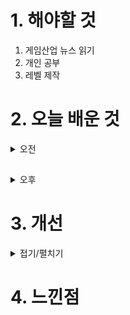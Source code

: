 
# 1. 해야할 것

1. 게임산업 뉴스 읽기 
2. 개인 공부  
3. 레벨 제작



# 2. 오늘 배운 것

<details>
<summary>오전</summary>

## 오늘의 뉴스
■ 원신, e스포츠 대회 신규 시즌 참가 신청 시작
호요버스(HoYoverse)는 오픈월드 어드벤처 RPG ‘원신’에서 e스포츠 대회의 신규 시즌 참가자 등록을 시작한다고 4일 밝혔습니다. 이번 대회는 원신 내 수집형 카드 게임 ‘일곱 성인의 소환’ 최강자를 가리는 공식 국제 토너먼트로, 원소 상성과 전투 전략을 고려해 자신이 수집한 카드로 덱을 구성해 대결합니다.

■ 캡콤 공식 라이선스 모바일 게임 ‘스트리트 파이터: 듀얼’ 정식 출시
A PLUS JAPAN INC.에서 캡콤 공식 라이선스 취득한 모바일 RPG 게임 '스트리트 파이터: 듀얼'이 오늘(4일) 앱 스토어와 구글플레이에서 정식 출시했다고 밝혔습니다. 지난 3월 6일 한국 인기가수 겸 MC 김종국을 공식 홍보모델로 발탁했다고 공개한 적이 있습니다.

■ 한빛소프트 '오디션', 스토브 채널링 오픈
한빛소프트에서 퍼블리싱을 맡고 있는 PC온라인 스타일리시 리듬댄스게임 '오디션'이 국내 서비스를 확장합니다. 오디션은 자체 포털인 '한빛온' 서비스뿐만 아니라 다음, 한게임 플랫폼 유저 대상으로 채널링 서비스를 제공 중이며 이번에 스토브 유저들과도 만나게 됐습니다.

■ 에픽게임즈, '시작해요 언리얼 2024' 사전등록 시작
세계적인 게임 개발사이자 언리얼 엔진, 스토어 및 디지털 창작 생태계를 위한 모든 것을 제공하는 에픽게임즈의 한국법인 에픽게임즈 코리아(대표 박성철)는 오는 5월 2일부터 시작되는 '시작해요 언리얼 2024'의 무료 사전 등록을 시작한다고 4일 밝혔습니다. 이번 '시작해요 언리얼 2024'는 언리얼 엔진으로 애니메이션 및 이펙트 등의 다양한 인터랙티브 요소가 포함된 시네마틱 영상을 제작하는 것을 목표로, 시네마틱 영상 제작의 기본 개념과 워크플로 전반에 대한 강연이 진행됩니다.

■ 퍼스트 디센던트 이범준 PD "올여름 출시 차질 없다"
2024년 여름 정식 출시를 앞둔 넥슨의 신작 '퍼스트 디센던트'의 첫 번째 라이브 방송이 진행됐습니다. 퍼스트 디센던트의 이범준 PD는 2일, 예고 없이 약 30분간 진행된 깜짝 라이브 방송을 통해 유저들의 질문에 답하며 출시 전부터 유저들과 한층 더 가까워질 수 있는 접점을 만들었습니다.

■ 로블록스, '진격의 거인' 공식 IP 체험 출시한다
로블록스가 일본의 대형 출판사 '주식회사 고단샤(講談社, Kodansha)'가 로블록스 플랫폼에 출시 예정인 '진격의 거인' 공식 IP 소식과 함께 개발자들이 관련 체험 및 콘텐츠에 대한 제작 지원을 받을 수 있는 '로블록스 오리지널 체험 제작 콘테스트(Roblox Original Experience Production Contest, ROECC)' 기회를 공유합니다. 세계적으로 인기를 끌고 있는 '진격의 거인' 시리즈의 출판사인 '고단샤'는 일본의 게임 개발사 '긱아웃(GeekOut)'과 손잡고 150만 달러(한화 약 20억 원) 규모의 새로운 펀드를 조성해 로블록스에 출시될 '진격의 거인' 테마 체험을 개발한다고 발표했습니다.

■ 위메이드, 리볼브 게임즈와 '본스앤블레이드' 위믹스 플레이 온보딩
위메이드(대표 박관호)가 리볼브 게임즈(Revolve Games)와 <본스앤블레이드(Bones and Blade)>의 위믹스 플레이(WEMIX PLAY) 온보딩 계약을 체결했습니다. 위메이드는 RPG, 아레나 슈팅 게임 등 다양한 장르 게임을 온보딩해, 세계 괴대 블록체인 게임 플랫폼 위믹스 플레이의 라인업을 지속 확장하고 있습니다.

■ 한국MS, 개발자들의 축제 ‘마이크로소프트 AI 투어’ 30일 개최
한국마이크로소프트가 오는 30일, 서울 양재 aT센터에서 '개발자와 엔지니어를 위한 AI의 모든 것'을 주제로 'Microsoft AI Tour in Seoul'을 개최합니다. 조원우 한국마이크로소프트 대표와 스콧 한셀만(Scott Hanselman) 마이크로소프트 개발자 커뮤니티 부사장이 '개발자를 위한 차세대 AI'를 주제로 키노트 세션을 진행합니다.

■ ‘스텔라 블레이드’ 론칭 이벤트 4월 26일 오픈
소니인터랙티브엔터테인먼트코리아(이하 SIEK)가 4월 26일(금)부터 5월 6일(월)까지 총 11일간 여의도 IFC몰 L3층 노스 아트리움에서 PlayStation®5(이하 PS5®)용 소프트웨어 스텔라 블레이드 론칭 이벤트를 진행한다고 4일 밝혔습니다. SNS 인증 이벤트, 밸런스 게임 '이브의 선택', '스텔라 네컷' 포토부스, 김형태 디렉터 사인회 등 다양한 현장 이벤트 및 전시 요소들로 방문객들에게 다채로운 즐길거리와 볼거리를 선사할 예정입니다.        

■ '나 혼자만 레벨업', 합정-뉴욕-시부야 옥외광고 진행
넷마블(대표 권영식, 김병규)은 ‘나 혼자만 레벨업’ IP 최초 게임화를 기념해 ‘나 혼자만 레벨업’ 애니메이션 제작위원회와 공동 프로모션을 진행했다고 3일 밝혔습니다. 이번 프로모션을 통해 넷마블은 ‘나 혼자만 레벨업’ 제작위원회와 함께 한국 합정 일대, 미국 뉴욕 타임스퀘어, 일본 도쿄 시부야와 오사카 도톤보리 지역 등 전 세계 주요 스팟에 ‘나 혼자만 레벨업’ 애니메이션과 게임 '나 혼자만 레벨업:어라이즈'를 알리는 옥외광고를 설치했습니다.

■ '포스트 디지털 시대의 e스포츠' 심포지엄, 4월 11일 개최
게임과학연구원(원장 윤태진)은 제2회 게임과학 심포지엄 '포스트 디지털 시대의 이스포츠'를 4월 11일 오후 1시부터 연세대학교 백양누리 그랜드볼룸에서 개최한다고 밝혔습니다. 디지털 기술이 더 이상 새로운 현상이 아니라 생태계의 일부가 된 "포스트디지털 시대"라는 시대적 관점에서, 이스포츠가 우리 사회에 지닌 다각적인 함의를 다룰 예정입니다.

■ 슬롯 레버가 가미된 로그라이크, 'RP7' 텀블벅 진행
로그라이크 게임 RP7의 크라우드 펀딩이 2024년 4월 3일 텀블벅에 열렸습니다. 특히 슬롯 머신을 연상시키는 7개의 레버가 달린 전용 컨트롤러는 RP7의 게임 플레이 감각을 극대화 하고, 총 11개의 키 입력을 커스터마이징 할 수 있어 사용자가 원한다면 다른 용도로도 사용 가능합니다.

■ [Ent+] 가가와 돌아온 후속작 '조커: 폴리 아 되', 10월 개봉
그 두 번째 이야기를 다룬 신작 '조커: 폴리 아 되'가 올해 10월 개봉을 확정 졌습니다. 이전 작품과 마찬가지로 조커와 할리 모두 코믹스 색채가 강하게 드러난 기존 DC 기반 영화와 달리 보다 현실적인 외형과 복장을 갖추고 있습니다.

■ SF 도전 잇는다... 신규 프로젝트 알린 시프트업 
시프트업이 공식 홈페이지를 통해 SF 세계관의 신규 프로젝트 개발을 알리며 인재 영입에 나섰습니다. 시프트업이 따로 프로젝트의 상세 내용을 밝히지는 않았지만, 각 채용 부문의 업무 내용, 지원 자격 등을 통해 대략적인 게임 방향이 예상 가능합니다.

■ 러브앤딥스페이스, 한정 메모리 세트 '파도의 메아리' 출시
인폴드코리아(Infold Korea)는 세계 최초 3D 연애 시뮬레이션 '러브앤딥스페이스'의 '파도의 메아리' 5성 메모리 세트를 출시하고 신규 시스템을 선보이는 등 대규모 업데이트를 진행한다고 금일(3일) 밝혔습니다. '파도의 메아리' 메모리 세트는 한정 5성 백야 메모리 세트 '기욱·신전의 일몰', '기욱·신전의 약속' 과 4성 백야 메모리 세트 '기욱·푸른 바다의 꿈'과 '기욱·푸른 바다의 치유' 그리고 3성 메모리 '기욱·새벽의 노래'로 구성되어 있습니다.

■ 박병무 대표 "신사옥, 엔씨의 글로벌 전진기지로 탄생" 
엔씨소프트(공동대표 김택진, 박병무)가 3일 삼평동 641번지에서 신사옥 기공식을 개최했습니다. 엔씨소프트 신사옥 '글로벌 RDI(연구, 개발, 혁신) 센터'는 2027년 완공 예정입니다.

■ KOG, 신작 슈팅게임 '리턴 얼라이브' 출시 
코그(KOG)가 2024년 4월 3일 한국시각 오전 11시 새로운 슈팅 게임 '리턴 얼라이브'를 에픽 게임즈 스토어에 론칭 했다고 밝혔습니다. 지난 3월 26일 공개한 배경 스토리를 담은 시네마틱 영상을 공개 하면서, 이용자들의 관심과 론칭에 대한 기대감을 주고 있습니다.

■ '나랑 같이 공포 영상 찍을래?' 게임, 깜짝 흥행 
만우절 출시와 함께 하루 동안 판매가격을 0원으로 설정했던 온라인 협동 무서운 사진 같이 찍으러 가자 게임 '콘텐트 워닝(Content Warning)'이 첫날 동시 접속자 20만 명을 기록하며 깜짝 성과를 거뒀습니다. 현지 시각으로 1일 출시된 '콘텐트 워닝'은 귀여운 이모티콘이 얼굴에 박힌 캐릭터, 화사한 게임 초반 분위기, 그리고 물리 엔진 기반의 유쾌한 움직임 구현에 자칫 더러 등장한 물리 협동 액션의 하나로 보입니다.

■ [이슈] 확률 이슈 이어진 나이트 크로우, "표기 오류에 사과" 
최근 라그나로크 온라인, 뮤 아크엔젤 등에서 이어진 확률 정보 표기 오류 이슈가 위메이드의 '나이트 크로우'에서도 발생했습니다. 위메이드는 이번 문제가 단순히 확률형 아이템들에 대한 웹사이트 내 확률 정보를 등록하는 과정에서 발생한 '실수'였다고 설명했습니다.

■ 좀비 잡는 국산 게임 +1, '미드나잇 워커스' CBT 예정 
국내 신생 개발사 원웨이티켓스튜디오의 좀비 익스트랙션 슈터 '미드나잇 워커스(The Midnight Walkers)'가 프리 알파 테스터를 모집, 4월 18일부터 공식 테스트에 나섭니다. 지난 1월 9일 개발 초기 히스토리 영상이 공개되며 게임의 상세 모습이 처음 공개된 '미드나잇 워커스'는 좀비가 널린 세상을 배경으로 하는 PVPVE 좀비 익스트랙션 슈터입니다.
</details>

##

<details>
<summary>오후</summary>

## 레벨 제작
1. 높이 조절

![image](https://github.com/JM94Ent/TIL-WIL/assets/143363550/f1aa65ff-1fc0-4b31-8bec-ca8bbb682ade)


2. 낙하 구역 제작

![image](https://github.com/JM94Ent/TIL-WIL/assets/143363550/57ea938e-5bb4-4045-956d-1de726a128a0)

</details>




# 3. 개선


<details>
<summary>접기/펼치기</summary>


</details>



# 4. 느낀점


